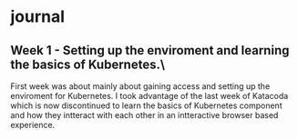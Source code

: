 # journal
## Week 1 - Setting up the enviroment and learning the basics of Kubernetes.\

First week was about mainly about gaining access and setting up the enviroment for Kubernetes.
I took advantage of the last week of Katacoda which is now discontinued to learn the basics of Kubernetes component and how they intteract with each other in an intteractive browser based experience.



